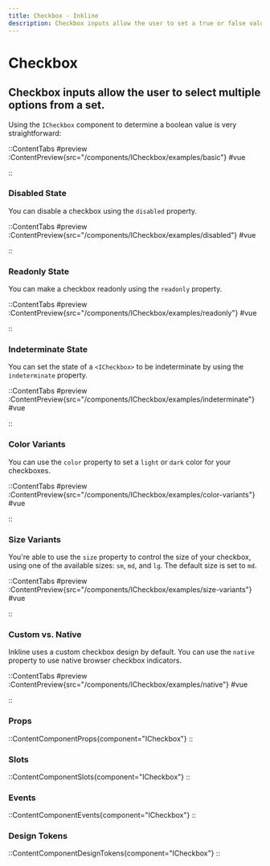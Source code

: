 ```yaml
---
title: Checkbox - Inkline
description: Checkbox inputs allow the user to set a true or false value. 
---
```


# Checkbox
## Checkbox inputs allow the user to select multiple options from a set. 

Using the `ICheckbox` component to determine a boolean value is very straightforward:

::ContentTabs
#preview
:ContentPreview{src="/components/ICheckbox/examples/basic"}
#vue
<!-- Autodocs{src="@inkline/inkline/components/ICheckbox/examples/basic.raw.vue" lang="vue"} -->
::

### Disabled State

You can disable a checkbox using the `disabled` property.

::ContentTabs
#preview
:ContentPreview{src="/components/ICheckbox/examples/disabled"}
#vue
<!-- Autodocs{src="@inkline/inkline/components/ICheckbox/examples/disabled.raw.vue" lang="vue"} -->
::

### Readonly State

You can make a checkbox readonly using the `readonly` property.

::ContentTabs
#preview
:ContentPreview{src="/components/ICheckbox/examples/readonly"}
#vue
<!-- Autodocs{src="@inkline/inkline/components/ICheckbox/examples/readonly.raw.vue" lang="vue"} -->
::

### Indeterminate State
You can set the state of a `<ICheckbox>` to be indeterminate by using the `indeterminate` property. 

::ContentTabs
#preview
:ContentPreview{src="/components/ICheckbox/examples/indeterminate"}
#vue
<!-- Autodocs{src="@inkline/inkline/components/ICheckbox/examples/indeterminate.raw.vue" lang="vue"} -->
::

### Color Variants
You can use the `color` property to set a `light` or `dark` color for your checkboxes.

::ContentTabs
#preview
:ContentPreview{src="/components/ICheckbox/examples/color-variants"}
#vue
<!-- Autodocs{src="@inkline/inkline/components/ICheckbox/examples/color-variants.raw.vue" lang="vue"} -->
::


### Size Variants
You're able to use the `size` property to control the size of your checkbox, using one of the available sizes: `sm`, `md`, and `lg`. The default size is set to `md`. 

::ContentTabs
#preview
:ContentPreview{src="/components/ICheckbox/examples/size-variants"}
#vue
<!-- Autodocs{src="@inkline/inkline/components/ICheckbox/examples/size-variants.raw.vue" lang="vue"} -->
::

### Custom vs. Native
Inkline uses a custom checkbox design by default. You can use the `native` property to use native browser checkbox indicators.

::ContentTabs
#preview
:ContentPreview{src="/components/ICheckbox/examples/native"}
#vue
<!-- Autodocs{src="@inkline/inkline/components/ICheckbox/examples/native.raw.vue" lang="vue"} -->
::

### Props
::ContentComponentProps{component="ICheckbox"}
::

### Slots
::ContentComponentSlots{component="ICheckbox"}
::

### Events
::ContentComponentEvents{component="ICheckbox"}
::

### Design Tokens
::ContentComponentDesignTokens{component="ICheckbox"}
::
